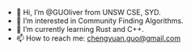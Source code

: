 - 👋 Hi, I’m @GUOliver from UNSW CSE, SYD.
- 👀 I’m interested in Community Finding Algorithms.
- 🌱 I’m currently learning Rust and C++.
- 📫 How to reach me: chengyuan.guo@gmail.com

<!---
GUOliver/GUOliver is a ✨ special ✨ repository because its `README.md` (this file) appears on your GitHub profile.
You can click the Preview link to take a look at your changes.
--->
